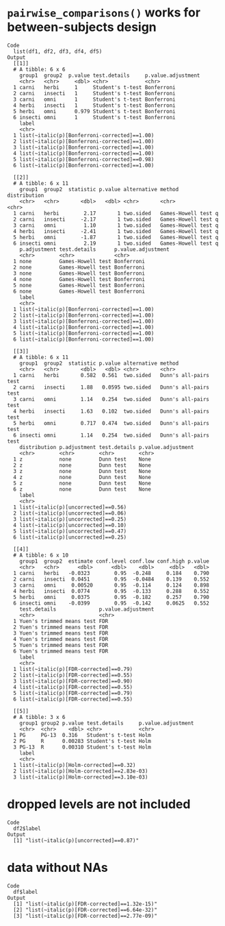 # `pairwise_comparisons()` works for between-subjects design

    Code
      list(df1, df2, df3, df4, df5)
    Output
      [[1]]
      # A tibble: 6 x 6
        group1  group2  p.value test.details     p.value.adjustment
        <chr>   <chr>     <dbl> <chr>            <chr>             
      1 carni   herbi     1     Student's t-test Bonferroni        
      2 carni   insecti   1     Student's t-test Bonferroni        
      3 carni   omni      1     Student's t-test Bonferroni        
      4 herbi   insecti   1     Student's t-test Bonferroni        
      5 herbi   omni      0.979 Student's t-test Bonferroni        
      6 insecti omni      1     Student's t-test Bonferroni        
        label                                       
        <chr>                                       
      1 list(~italic(p)[Bonferroni-corrected]==1.00)
      2 list(~italic(p)[Bonferroni-corrected]==1.00)
      3 list(~italic(p)[Bonferroni-corrected]==1.00)
      4 list(~italic(p)[Bonferroni-corrected]==1.00)
      5 list(~italic(p)[Bonferroni-corrected]==0.98)
      6 list(~italic(p)[Bonferroni-corrected]==1.00)
      
      [[2]]
      # A tibble: 6 x 11
        group1  group2  statistic p.value alternative method            distribution
        <chr>   <chr>       <dbl>   <dbl> <chr>       <chr>             <chr>       
      1 carni   herbi        2.17       1 two.sided   Games-Howell test q           
      2 carni   insecti     -2.17       1 two.sided   Games-Howell test q           
      3 carni   omni         1.10       1 two.sided   Games-Howell test q           
      4 herbi   insecti     -2.41       1 two.sided   Games-Howell test q           
      5 herbi   omni        -1.87       1 two.sided   Games-Howell test q           
      6 insecti omni         2.19       1 two.sided   Games-Howell test q           
        p.adjustment test.details      p.value.adjustment
        <chr>        <chr>             <chr>             
      1 none         Games-Howell test Bonferroni        
      2 none         Games-Howell test Bonferroni        
      3 none         Games-Howell test Bonferroni        
      4 none         Games-Howell test Bonferroni        
      5 none         Games-Howell test Bonferroni        
      6 none         Games-Howell test Bonferroni        
        label                                       
        <chr>                                       
      1 list(~italic(p)[Bonferroni-corrected]==1.00)
      2 list(~italic(p)[Bonferroni-corrected]==1.00)
      3 list(~italic(p)[Bonferroni-corrected]==1.00)
      4 list(~italic(p)[Bonferroni-corrected]==1.00)
      5 list(~italic(p)[Bonferroni-corrected]==1.00)
      6 list(~italic(p)[Bonferroni-corrected]==1.00)
      
      [[3]]
      # A tibble: 6 x 11
        group1  group2  statistic p.value alternative method               
        <chr>   <chr>       <dbl>   <dbl> <chr>       <chr>                
      1 carni   herbi       0.582  0.561  two.sided   Dunn's all-pairs test
      2 carni   insecti     1.88   0.0595 two.sided   Dunn's all-pairs test
      3 carni   omni        1.14   0.254  two.sided   Dunn's all-pairs test
      4 herbi   insecti     1.63   0.102  two.sided   Dunn's all-pairs test
      5 herbi   omni        0.717  0.474  two.sided   Dunn's all-pairs test
      6 insecti omni        1.14   0.254  two.sided   Dunn's all-pairs test
        distribution p.adjustment test.details p.value.adjustment
        <chr>        <chr>        <chr>        <chr>             
      1 z            none         Dunn test    None              
      2 z            none         Dunn test    None              
      3 z            none         Dunn test    None              
      4 z            none         Dunn test    None              
      5 z            none         Dunn test    None              
      6 z            none         Dunn test    None              
        label                              
        <chr>                              
      1 list(~italic(p)[uncorrected]==0.56)
      2 list(~italic(p)[uncorrected]==0.06)
      3 list(~italic(p)[uncorrected]==0.25)
      4 list(~italic(p)[uncorrected]==0.10)
      5 list(~italic(p)[uncorrected]==0.47)
      6 list(~italic(p)[uncorrected]==0.25)
      
      [[4]]
      # A tibble: 6 x 10
        group1  group2  estimate conf.level conf.low conf.high p.value
        <chr>   <chr>      <dbl>      <dbl>    <dbl>     <dbl>   <dbl>
      1 carni   herbi   -0.0323        0.95  -0.248     0.184    0.790
      2 carni   insecti  0.0451        0.95  -0.0484    0.139    0.552
      3 carni   omni     0.00520       0.95  -0.114     0.124    0.898
      4 herbi   insecti  0.0774        0.95  -0.133     0.288    0.552
      5 herbi   omni     0.0375        0.95  -0.182     0.257    0.790
      6 insecti omni    -0.0399        0.95  -0.142     0.0625   0.552
        test.details              p.value.adjustment
        <chr>                     <chr>             
      1 Yuen's trimmed means test FDR               
      2 Yuen's trimmed means test FDR               
      3 Yuen's trimmed means test FDR               
      4 Yuen's trimmed means test FDR               
      5 Yuen's trimmed means test FDR               
      6 Yuen's trimmed means test FDR               
        label                                
        <chr>                                
      1 list(~italic(p)[FDR-corrected]==0.79)
      2 list(~italic(p)[FDR-corrected]==0.55)
      3 list(~italic(p)[FDR-corrected]==0.90)
      4 list(~italic(p)[FDR-corrected]==0.55)
      5 list(~italic(p)[FDR-corrected]==0.79)
      6 list(~italic(p)[FDR-corrected]==0.55)
      
      [[5]]
      # A tibble: 3 x 6
        group1 group2 p.value test.details     p.value.adjustment
        <chr>  <chr>    <dbl> <chr>            <chr>             
      1 PG     PG-13  0.316   Student's t-test Holm              
      2 PG     R      0.00283 Student's t-test Holm              
      3 PG-13  R      0.00310 Student's t-test Holm              
        label                                     
        <chr>                                     
      1 list(~italic(p)[Holm-corrected]==0.32)    
      2 list(~italic(p)[Holm-corrected]==2.83e-03)
      3 list(~italic(p)[Holm-corrected]==3.10e-03)
      

# dropped levels are not included

    Code
      df2$label
    Output
      [1] "list(~italic(p)[uncorrected]==0.87)"

# data without NAs

    Code
      df$label
    Output
      [1] "list(~italic(p)[FDR-corrected]==1.32e-15)"
      [2] "list(~italic(p)[FDR-corrected]==6.64e-32)"
      [3] "list(~italic(p)[FDR-corrected]==2.77e-09)"

